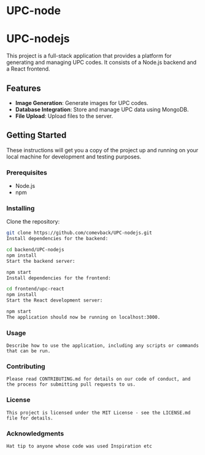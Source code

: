 # UPC-node

# UPC-nodejs

This project is a full-stack application that provides a platform for generating and managing UPC codes. It consists of a Node.js backend and a React frontend.

## Features

- **Image Generation**: Generate images for UPC codes.
- **Database Integration**: Store and manage UPC data using MongoDB.
- **File Upload**: Upload files to the server.

## Getting Started

These instructions will get you a copy of the project up and running on your local machine for development and testing purposes.

### Prerequisites

- Node.js
- npm

### Installing

Clone the repository:

```bash
git clone https://github.com/comevback/UPC-nodejs.git
Install dependencies for the backend:

cd backend/UPC-nodejs
npm install
Start the backend server:

npm start
Install dependencies for the frontend:

cd frontend/upc-react
npm install
Start the React development server:

npm start
The application should now be running on localhost:3000.
```

### Usage

`Describe how to use the application, including any scripts or commands that can be run.`

### Contributing

`Please read CONTRIBUTING.md for details on our code of conduct, and the process for submitting pull requests to us.`

### License

`This project is licensed under the MIT License - see the LICENSE.md file for details.`

### Acknowledgments

`Hat tip to anyone whose code was used Inspiration etc `
